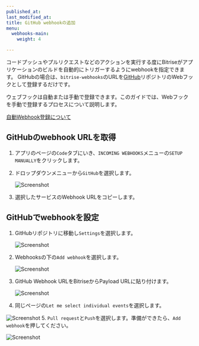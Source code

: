 ```yaml
---
published_at:
last_modified_at:
title: GitHub webhookの追加
menu:
  webhooks-main:
    weight: 4

---
```

コードプッシュやプルリクエストなどのアクションを実行する度にBitriseがアプリケーションのビルドを自動的にトリガーするようにwebhookを指定できます。 GitHubの場合は、`bitrise-webhooks`のURLを[GitHub](https://www.github.com)リポジトリのWebフックとして登録するだけです。

ウェブフックは自動または手動で登録できます。このガイドでは、Webフックを手動で登録するプロセスについて説明します。

[自動Webhook登録について](/webhooks/index#setting-up-incoming-webhooks-automatically/)

## GitHubのwebhook URLを取得

1. アプリのページの`Code`タブにいき、`INCOMING WEBHOOKS`メニューの`SETUP MANUALLY`をクリックします。
2. ドロップダウンメニューから`GitHub`を選択します。

   ![Screenshot](/img/github-webhook-1.png)
3. 選択したサービスのWebhook URLをコピーします。

## GitHubでwebhookを設定

1. GitHubリポジトリに移動し`Settings`を選択します。

   ![Screenshot](/img/webhooks/github-webhook-2.png)
2. Webhooksの下の`Add webhook`を選択します。

   ![Screenshot](/img/webhooks/github-webhook-3.png)
3. GitHub Webhook URLをBitriseからPayload URLに貼り付けます。

   ![Screenshot](/img/webhooks/github-webhook-4.png)
4. 同じページの`Let me select individual events`を選択します。

![Screenshot](/img/webhooks/github-webhook-5.png) 5. `Pull request`と`Push`を選択します。準備ができたら、`Add webhook`を押してください。

![Screenshot](/img/webhooks/github-webhook-6.png)